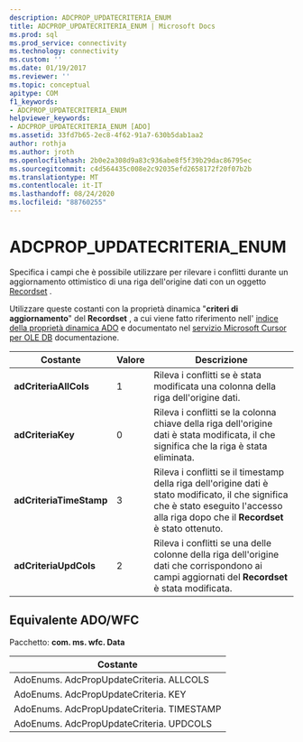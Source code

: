 ```yaml
---
description: ADCPROP_UPDATECRITERIA_ENUM
title: ADCPROP_UPDATECRITERIA_ENUM | Microsoft Docs
ms.prod: sql
ms.prod_service: connectivity
ms.technology: connectivity
ms.custom: ''
ms.date: 01/19/2017
ms.reviewer: ''
ms.topic: conceptual
apitype: COM
f1_keywords:
- ADCPROP_UPDATECRITERIA_ENUM
helpviewer_keywords:
- ADCPROP_UPDATECRITERIA_ENUM [ADO]
ms.assetid: 33fd7b65-2ec8-4f62-91a7-630b5dab1aa2
author: rothja
ms.author: jroth
ms.openlocfilehash: 2b0e2a308d9a83c936abe8f5f39b29dac86795ec
ms.sourcegitcommit: c4d564435c008e2c92035efd2658172f20f07b2b
ms.translationtype: MT
ms.contentlocale: it-IT
ms.lasthandoff: 08/24/2020
ms.locfileid: "88760255"
---
```

# <a name="adcprop_updatecriteria_enum"></a>ADCPROP_UPDATECRITERIA_ENUM
Specifica i campi che è possibile utilizzare per rilevare i conflitti durante un aggiornamento ottimistico di una riga dell'origine dati con un oggetto [Recordset](./recordset-object-ado.md) .  
  
 Utilizzare queste costanti con la proprietà dinamica "**criteri di aggiornamento**" del **Recordset** , a cui viene fatto riferimento nell' [indice della proprietà dinamica ADO](./ado-dynamic-property-index.md) e documentato nel [servizio Microsoft Cursor per OLE DB](../../guide/appendixes/microsoft-cursor-service-for-ole-db-ado-service-component.md) documentazione.  
  
|Costante|Valore|Descrizione|  
|--------------|-----------|-----------------|  
|**adCriteriaAllCols**|1|Rileva i conflitti se è stata modificata una colonna della riga dell'origine dati.|  
|**adCriteriaKey**|0|Rileva i conflitti se la colonna chiave della riga dell'origine dati è stata modificata, il che significa che la riga è stata eliminata.|  
|**adCriteriaTimeStamp**|3|Rileva i conflitti se il timestamp della riga dell'origine dati è stato modificato, il che significa che è stato eseguito l'accesso alla riga dopo che il **Recordset** è stato ottenuto.|  
|**adCriteriaUpdCols**|2|Rileva i conflitti se una delle colonne della riga dell'origine dati che corrispondono ai campi aggiornati del **Recordset** è stata modificata.|  
  
## <a name="adowfc-equivalent"></a>Equivalente ADO/WFC  
 Pacchetto: **com. ms. wfc. Data**  
  
|Costante|  
|--------------|  
|AdoEnums. AdcPropUpdateCriteria. ALLCOLS|  
|AdoEnums. AdcPropUpdateCriteria. KEY|  
|AdoEnums. AdcPropUpdateCriteria. TIMESTAMP|  
|AdoEnums. AdcPropUpdateCriteria. UPDCOLS|